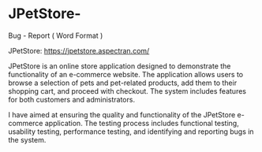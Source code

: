 # JPetStore-
Bug - Report ( Word Format )


JPetStore: https://jpetstore.aspectran.com/ 

JPetStore is an online store application designed to demonstrate the functionality of an e-commerce website. The application allows users to browse a selection of pets and pet-related products, add them to their shopping cart, and proceed with checkout. The system includes features for both customers and administrators. 

I have aimed at ensuring the quality and functionality of the JPetStore e-commerce application. The testing process includes functional testing, usability testing, performance testing, and identifying and reporting bugs in the system.
